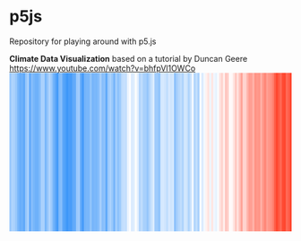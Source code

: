 # p5js
Repository for playing around with p5.js

**Climate Data Visualization** based on a tutorial by Duncan Geere https://www.youtube.com/watch?v=bhfpVl1OWCo
![Climate Data](/ClimateData/climate_data.png)
